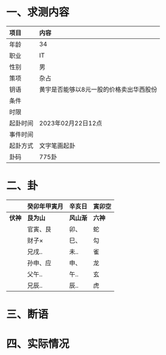 # 一、求测内容
|项目|内容|
|:-|:-|
|年龄|34|
|职业|IT|
|性别|男|
|策项|杂占|
|钥语|黄宇是否能够以8元一股的价格卖出华西股份|
|条件||
|时限||
|起卦时间|2023年02月22日12点|
|事件时间||
|起卦方式|文字笔画起卦|
|卦码|775卦|

# 二、卦
||癸卯年甲寅月|辛亥日|寅卯空|
|:-|:-|:-|:-|
|**伏神**|**艮为山**|**风山渐**|**六神**|
||官寅、艮|卯、|蛇|
||财子×|巳、|勾|
||兄戌..|未..|雀|
||孙申、应|申、|龙|
||父午..|午..|玄|
||兄辰..|辰..|虎|


# 三、断语

# 四、实际情况